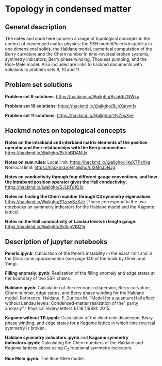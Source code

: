 # Topology in condensed matter 

## General description 

The notes and code here concern a range of topological concepts in the context of condensed matter physics: the SSH model/Peierls instability in one dimensional solids, the Haldane model, 
numerical computation of the Berry curvature and the Chern number in time-reversal broken systems, symmetry indicators, Berry phase winding, Thouless pumping, and the Rice-Mele model. 
Also included are links to hackmd documents with solutions to problem sets 9, 10 and 11.

## Problem set solutions
  **Problem set 9 solutions**:
    https://hackmd.io/@aligho/Bylu6bZNWkx
  
  **Problem set 10 solutions**:
    https://hackmd.io/@aligho/BJoXatvm1x
  
  **Problem set 11 solutions**:
    https://hackmd.io/@aligho/r1tyZnsXye

## Hackmd notes on topological concepts
  **Notes on the intraband and interband matrix elements of the position operator and their relationships with the Berry connection**:
    https://hackmd.io/@aligho/BkVpBDAMJx
  
  **Notes on sum rules**:
    Local limit: https://hackmd.io/@aligho/HksXTPsXkg
    Nonlocal limit: https://hackmd.io/@aligho/rJSMoJ5NJg
  
  **Notes on conductivity through four different gauge conventions, and how the intraband position operator gives the Hall conductivity**:
    https://hackmd.io/@aligho/SJLbTu1Q1g
  
  **Notes on finding the Chern number through C3 symmetry eigenvalues**:
    https://hackmd.io/@aligho/S1zowSzXJe (These correspond to the two notebooks on symmetry indicators for the Haldane model and the Kagome lattice)
  
  **Notes on the Hall conductivity of Landau levels in length gauge**: 
    https://hackmd.io/@aligho/Sk0cpVBQ1g

## Description of jupyter notebooks
  **Peierls.ipynb**: Calculation of the Peierls instability in the exact limit and in the Dirac cone approximation (see page 140 of the book by Girvin and Yang). 
  
  **Filling anomaly.ipynb**: Realization of the filling anomaly and edge states at the boundary of two SSH chains. 
  
  **Haldane.ipynb**: Calculation of the electronic dispersion, Berry curvature, Chern number, edge states, and Berry phase winding for the Haldane model.
  Reference: Haldane, F. Duncan M. "Model for a quantum Hall effect without Landau levels: Condensed-matter realization of the" parity anomaly"." Physical review letters 61.18 (1988): 2015.

  **Kagome without TR.ipynb**: Calculation of the electronic dispersion, Berry phase winding, and edge states for a Kagome lattice in which time reversal symmetry is broken. 

  **Haldane symmetry indicators.ipynb** and **Kagome symmetry indicators.ipynb**: Calculating the Chern numbers of the Haldane and Kagome lattices above using $C_3$ rotational symmetry indicators. 

  **Rice Mele.ipynb**: The Rice-Mele model. 

